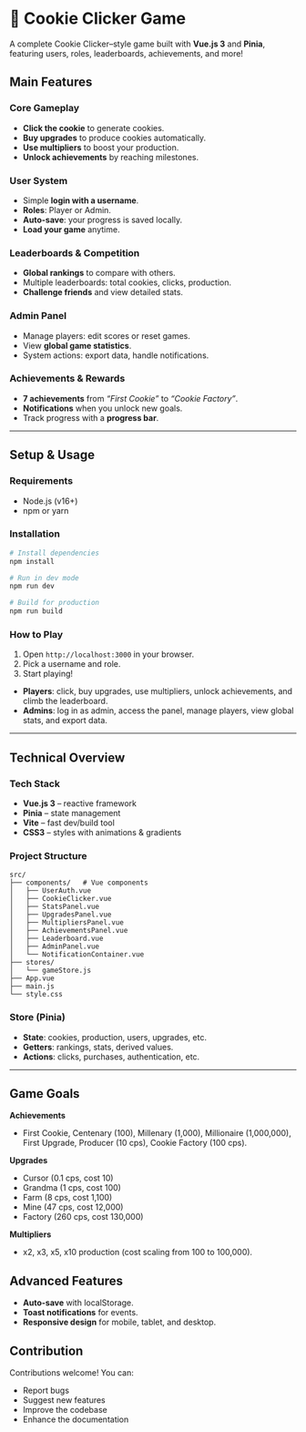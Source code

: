 

# 🍪 Cookie Clicker Game

A complete Cookie Clicker–style game built with **Vue.js 3** and **Pinia**, featuring users, roles, leaderboards, achievements, and more!

##  Main Features

###  Core Gameplay

* **Click the cookie** to generate cookies.
* **Buy upgrades** to produce cookies automatically.
* **Use multipliers** to boost your production.
* **Unlock achievements** by reaching milestones.

###  User System

* Simple **login with a username**.
* **Roles**: Player or Admin.
* **Auto-save**: your progress is saved locally.
* **Load your game** anytime.

### Leaderboards & Competition

* **Global rankings** to compare with others.
* Multiple leaderboards: total cookies, clicks, production.
* **Challenge friends** and view detailed stats.

###  Admin Panel

* Manage players: edit scores or reset games.
* View **global game statistics**.
* System actions: export data, handle notifications.

###  Achievements & Rewards

* **7 achievements** from *“First Cookie”* to *“Cookie Factory”*.
* **Notifications** when you unlock new goals.
* Track progress with a **progress bar**.

---

##  Setup & Usage

### Requirements

* Node.js (v16+)
* npm or yarn

### Installation

```bash
# Install dependencies
npm install

# Run in dev mode
npm run dev

# Build for production
npm run build
```

### How to Play

1. Open `http://localhost:3000` in your browser.
2. Pick a username and role.
3. Start playing!

* **Players**: click, buy upgrades, use multipliers, unlock achievements, and climb the leaderboard.
* **Admins**: log in as admin, access the panel, manage players, view global stats, and export data.

---

##  Technical Overview

### Tech Stack

* **Vue.js 3** – reactive framework
* **Pinia** – state management
* **Vite** – fast dev/build tool
* **CSS3** – styles with animations & gradients

### Project Structure

```
src/
├── components/   # Vue components
│   ├── UserAuth.vue
│   ├── CookieClicker.vue
│   ├── StatsPanel.vue
│   ├── UpgradesPanel.vue
│   ├── MultipliersPanel.vue
│   ├── AchievementsPanel.vue
│   ├── Leaderboard.vue
│   ├── AdminPanel.vue
│   └── NotificationContainer.vue
├── stores/
│   └── gameStore.js
├── App.vue
├── main.js
└── style.css
```

### Store (Pinia)

* **State**: cookies, production, users, upgrades, etc.
* **Getters**: rankings, stats, derived values.
* **Actions**: clicks, purchases, authentication, etc.

---

##  Game Goals

**Achievements**

* First Cookie, Centenary (100), Millenary (1,000), Millionaire (1,000,000), First Upgrade, Producer (10 cps), Cookie Factory (100 cps).

**Upgrades**

* Cursor (0.1 cps, cost 10)
* Grandma (1 cps, cost 100)
* Farm (8 cps, cost 1,100)
* Mine (47 cps, cost 12,000)
* Factory (260 cps, cost 130,000)

**Multipliers**

* x2, x3, x5, x10 production (cost scaling from 100 to 100,000).


##  Advanced Features

* **Auto-save** with localStorage.
* **Toast notifications** for events.
* **Responsive design** for mobile, tablet, and desktop.


##  Contribution

Contributions welcome!
You can:

* Report bugs
* Suggest new features
* Improve the codebase
* Enhance the documentation




